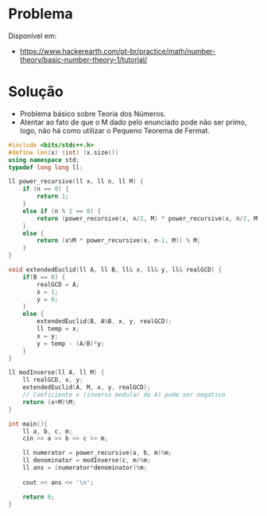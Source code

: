# Problema

Disponível em:
*   https://www.hackerearth.com/pt-br/practice/math/number-theory/basic-number-theory-1/tutorial/

# Solução

*   Problema básico sobre Teoria dos Números.
*   Atentar ao fato de que o M dado pelo enunciado pode não ser primo, logo, não há como utilizar o Pequeno Teorema de Fermat.

```cpp
#include <bits/stdc++.h>
#define len(x) (int) (x.size())
using namespace std;
typedef long long ll;

ll power_recursive(ll x, ll n, ll M) {
    if (n == 0) {
        return 1;
    }
    else if (n % 2 == 0) {
        return (power_recursive(x, n/2, M) * power_recursive(x, n/2, M)) % M;
    }
    else {
        return (x%M * power_recursive(x, n-1, M)) % M;
    }
}

void extendedEuclid(ll A, ll B, ll& x, ll& y, ll& realGCD) {
    if(B == 0) {
        realGCD = A;
        x = 1;
        y = 0;
    }
    else {
        extendedEuclid(B, A%B, x, y, realGCD);
        ll temp = x;
        x = y;
        y = temp - (A/B)*y;
    }
}

ll modInverse(ll A, ll M) {
    ll realGCD, x, y;
    extendedEuclid(A, M, x, y, realGCD);
    // Coeficiente x (inverso modular de A) pode ser negativo
    return (x+M)%M;
}

int main(){
    ll a, b, c, m;
    cin >> a >> b >> c >> m;

    ll numerator = power_recursive(a, b, m)%m;
    ll denominator = modInverse(c, m)%m;
    ll ans = (numerator*denominator)%m;
    
    cout << ans << '\n';

    return 0;
}
```
